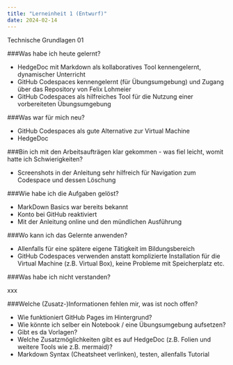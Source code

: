 ```yaml
---
title: "Lerneinheit 1 (Entwurf)"
date: 2024-02-14
---
```


Technische Grundlagen 01

###Was habe ich heute gelernt?

- HedgeDoc mit Markdown als kollaboratives Tool kennengelernt, dynamischer Unterricht
- GitHub Codespaces kennengelernt (für Übungsumgebung) und Zugang über das Repository von Felix Lohmeier
- GitHub Codespaces als hilfreiches Tool für die Nutzung einer vorbereiteten Übungsumgebung

###Was war für mich neu?

- GitHub Codespaces als gute Alternative zur Virtual Machine
- HedgeDoc

###Bin ich mit den Arbeitsaufträgen klar gekommen - was fiel leicht, womit hatte ich Schwierigkeiten?

- Screenshots in der Anleitung sehr hilfreich für Navigation zum Codespace und dessen Löschung

###Wie habe ich die Aufgaben gelöst?

- MarkDown Basics war bereits bekannt
- Konto bei GitHub reaktiviert
- Mit der Anleitung online und den mündlichen Ausführung

###Wo kann ich das Gelernte anwenden?

- Allenfalls für eine spätere eigene Tätigkeit im Bildungsbereich
- GitHub Codespaces verwenden anstatt komplizierte Installation für die Virtual Machine (z.B. Virtual Box), keine Probleme mit Speicherplatz etc.

###Was habe ich nicht verstanden?

xxx

###Welche (Zusatz-)Informationen fehlen mir, was ist noch offen?

- Wie funktioniert GitHub Pages im Hintergrund?
- Wie könnte ich selber ein Notebook / eine Übungsumgebung aufsetzen?
- Gibt es da Vorlagen?
- Welche Zusatzmöglichkeiten gibt es auf HedgeDoc (z.B. Folien und weitere Tools wie z.B. mermaid)?
- Markdown Syntax (Cheatsheet verlinken), testen, allenfalls Tutorial
